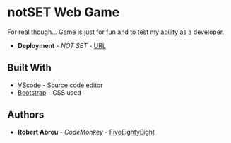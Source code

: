 # notSET Web Game  

For real though... Game is just for fun and to test my ability as a developer.

* **Deployment** - *NOT SET* - [URL](https://fiveeightyeight.github.io/notSET_Game/)

## Built With

* [VScode](https://code.visualstudio.com/) -  Source code editor
* [Bootstrap](https://getbootstrap.com) - CSS used

## Authors
* **Robert Abreu** - *CodeMonkey* - [FiveEightyEight](https://github.com/FiveEightyEight)